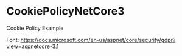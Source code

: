 # CookiePolicyNetCore3
Cookie Policy Example

Font:
https://docs.microsoft.com/en-us/aspnet/core/security/gdpr?view=aspnetcore-3.1
